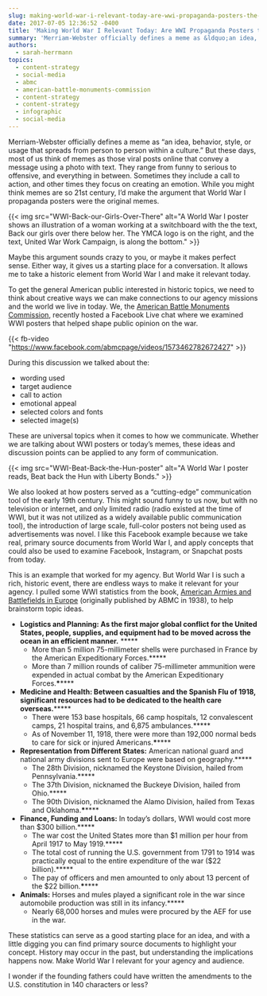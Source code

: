 ```yaml
---
slug: making-world-war-i-relevant-today-are-wwi-propaganda-posters-the-original-meme
date: 2017-07-05 12:36:52 -0400
title: 'Making World War I Relevant Today: Are WWI Propaganda Posters the Original Meme?'
summary: 'Merriam-Webster officially defines a meme as &ldquo;an idea, behavior, style, or usage that spreads from person to person within a culture.&rdquo; But these days, most of us think of memes as those viral posts online that convey a message using a photo with text. They range from funny to serious to offensive, and everything in'
authors:
  - sarah-herrmann
topics:
  - content-strategy
  - social-media
  - abmc
  - american-battle-monuments-commission
  - content-strategy
  - content-strategy
  - infographic
  - social-media
---
```


Merriam-Webster officially defines a meme as “an idea, behavior, style, or usage that spreads from person to person within a culture.” But these days, most of us think of memes as those viral posts online that convey a message using a photo with text. They range from funny to serious to offensive, and everything in between. Sometimes they include a call to action, and other times they focus on creating an emotion. While you might think memes are so 21st century, I’d make the argument that World War I propaganda posters were the original memes.

{{< img src="WWI-Back-our-Girls-Over-There" alt="A World War I poster shows an illustration of a woman working at a switchboard with the the text, Back our girls over there below her. The YMCA logo is on the right, and the text, United War Work Campaign, is along the bottom." >}}

Maybe this argument sounds crazy to you, or maybe it makes perfect sense. Either way, it gives us a starting place for a conversation. It allows me to take a historic element from World War I and make it relevant today.

To get the general American public interested in historic topics, we need to think about creative ways we can make connections to our agency missions and the world we live in today. We, the [American Battle Monuments Commission](http://www.abmc.gov), recently hosted a Facebook Live chat where we examined WWI posters that helped shape public opinion on the war.

{{< fb-video "https://www.facebook.com/abmcpage/videos/1573462782672427" >}}

  During this discussion we talked about the:

  * wording used
  * target audience
  * call to action
  * emotional appeal
  * selected colors and fonts
  * selected image(s)

These are universal topics when it comes to how we communicate. Whether we are talking about WWI posters or today’s memes, these ideas and discussion points can be applied to any form of communication.

{{< img src="WWI-Beat-Back-the-Hun-poster" alt="A World War I poster reads, Beat back the Hun with Liberty Bonds." >}}

We also looked at how posters served as a “cutting-edge” communication tool of the early 19th century. This might sound funny to us now, but with no television or internet, and only limited radio (radio existed at the time of WWI, but it was not utilized as a widely available public communication tool), the introduction of large scale, full-color posters not being used as advertisements was novel. I like this Facebook example because we take real, primary source documents from World War I, and apply concepts that could also be used to examine Facebook, Instagram, or Snapchat posts from today.

This is an example that worked for my agency. But World War I is such a rich, historic event, there are endless ways to make it relevant for your agency. I pulled some WWI statistics from the book, [American Armies and Battlefields in Europe](https://www.abmc.gov/sites/default/files/publications/AABEFINAL_Blue_Book.pdf) (originally published by ABMC in 1938), to help brainstorm topic ideas.

  * **Logistics and Planning: As the first major global conflict for the United States, people, supplies, and equipment had to be moved across the ocean in an efficient manner.** \*****
      * More than 5 million 75-millimeter shells were purchased in France by the American Expeditionary Forces.\*****
      * More than 7 million rounds of caliber 75-millimeter ammunition were expended in actual combat by the American Expeditionary Forces.**\*******
  * **Medicine and Health: Between casualties and the Spanish Flu of 1918, significant resources had to be dedicated to the health care overseas.**\*****
      * There were 153 base hospitals, 66 camp hospitals, 12 convalescent camps, 21 hospital trains, and 6,875 ambulances.\*****
      * As of November 11, 1918, there were more than 192,000 normal beds to care for sick or injured Americans.**\*******
  * **Representation from Different States:** American national guard and national army divisions sent to Europe were based on geography.\*****
      * The 28th Division, nicknamed the Keystone Division, hailed from Pennsylvania.\*****
      * The 37th Division, nicknamed the Buckeye Division, hailed from Ohio.\*****
      * The 90th Division, nicknamed the Alamo Division, hailed from Texas and Oklahoma.**\*******
  * **Finance, Funding and Loans:** In today’s dollars, WWI would cost more than $300 billion.\*****
      * The war cost the United States more than $1 million per hour from April 1917 to May 1919.\*****
      * The total cost of running the U.S. government from 1791 to 1914 was practically equal to the entire expenditure of the war ($22 billion).\*****
      * The pay of officers and men amounted to only about 13 percent of the $22 billion.**\*******
  * **Animals:** Horses and mules played a significant role in the war since automobile production was still in its infancy.\*****
      * Nearly 68,000 horses and mules were procured by the AEF for use in the war.

These statistics can serve as a good starting place for an idea, and with a little digging you can find primary source documents to highlight your concept. History may occur in the past, but understanding the implications happens now. Make World War I relevant for your agency and audience.

I wonder if the founding fathers could have written the amendments to the U.S. constitution in 140 characters or less?
